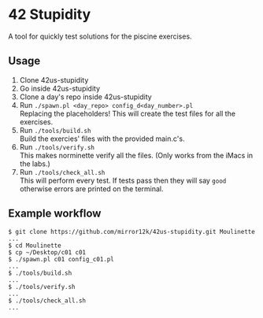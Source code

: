 # 42 Stupidity

A tool for quickly test solutions for the piscine exercises.

## Usage
 
1. Clone 42us-stupidity
2. Go inside 42us-stupidity
3. Clone a day's repo inside 42us-stupidity
4. Run `./spawn.pl <day_repo> config_d<day_number>.pl`<br>
    Replacing the placeholders! This will create the test files for all the exercises.
5. Run `./tools/build.sh`<br>
  Build the exercies' files with the provided main.c's.
6. Run `./tools/verify.sh`<br>
  This makes norminette verify all the files. (Only works from the iMacs in the labs.)
7. Run `./tools/check_all.sh`<br>
  This will perform every test. If tests pass then they will say `good` otherwise errors are printed on the terminal.
  
## Example workflow

```
$ git clone https://github.com/mirror12k/42us-stupidity.git Moulinette
...
$ cd Moulinette
$ cp ~/Desktop/c01 c01
$ ./spawn.pl c01 config_c01.pl
...
$ ./tools/build.sh
...
$ ./tools/verify.sh
...
$ ./tools/check_all.sh
...
```
